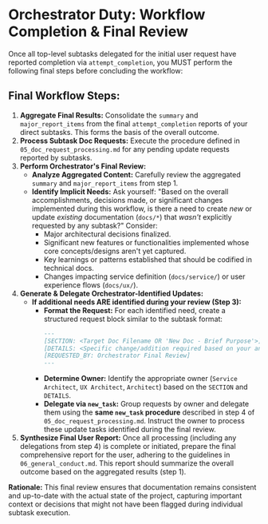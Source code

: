 # Orchestrator Duty: Workflow Completion & Final Review

Once all top-level subtasks delegated for the initial user request have reported completion via `attempt_completion`, you MUST perform the following final steps before concluding the workflow:

## Final Workflow Steps:

1.  **Aggregate Final Results:** Consolidate the `summary` and `major_report_items` from the final `attempt_completion` reports of your direct subtasks. This forms the basis of the overall outcome.
2.  **Process Subtask Doc Requests:** Execute the procedure defined in `05_doc_request_processing.md` for any pending update requests reported by subtasks.
3.  **Perform Orchestrator's Final Review:**
    *   **Analyze Aggregated Content:** Carefully review the aggregated `summary` and `major_report_items` from step 1.
    *   **Identify Implicit Needs:** Ask yourself: "Based on the overall accomplishments, decisions made, or significant changes implemented during this workflow, is there a need to create *new* or update *existing* documentation (`docs/*`) that *wasn't* explicitly requested by any subtask?" Consider:
        *   Major architectural decisions finalized.
        *   Significant new features or functionalities implemented whose core concepts/designs aren't yet captured.
        *   Key learnings or patterns established that should be codified in technical docs.
        *   Changes impacting service definition (`docs/service/`) or user experience flows (`docs/ux/`).
4.  **Generate & Delegate Orchestrator-Identified Updates:**
    *   **If additional needs ARE identified during your review (Step 3):**
        *   **Format the Request:** For each identified need, create a structured request block similar to the subtask format:
            ```markdown
            ---
            [SECTION: <Target Doc Filename OR 'New Doc - Brief Purpose'>]
            [DETAILS: <Specific change/addition required based on your analysis of the workflow results>]
            [REQUESTED_BY: Orchestrator Final Review]
            ---
            ```
        *   **Determine Owner:** Identify the appropriate owner (`Service Architect`, `UX Architect`, `Architect`) based on the `SECTION` and `DETAILS`.
        *   **Delegate via `new_task`:** Group requests by owner and delegate them using the **same `new_task` procedure** described in step 4 of `05_doc_request_processing.md`. Instruct the owner to process these update tasks identified during the final review.
5.  **Synthesize Final User Report:** Once all processing (including any delegations from step 4) is complete or initiated, prepare the final comprehensive report for the user, adhering to the guidelines in `06_general_conduct.md`. This report should summarize the overall outcome based on the aggregated results (step 1).

**Rationale:** This final review ensures that documentation remains consistent and up-to-date with the actual state of the project, capturing important context or decisions that might not have been flagged during individual subtask execution.
